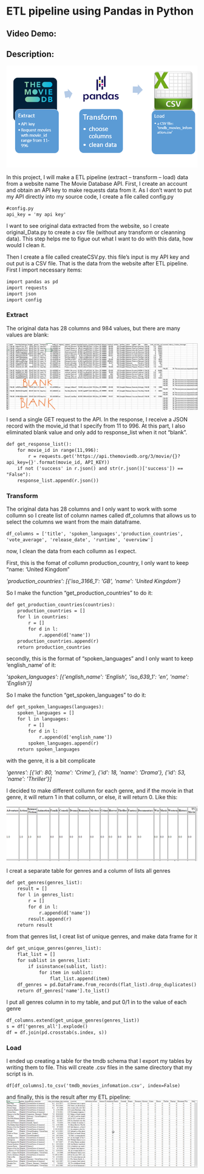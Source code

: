 # ETL pipeline using Pandas in Python
## Video Demo:  <URL HERE>
## Description:

![](picture/WINWORD_GVOmgUQCM5.png)


In this project, I will make a ETL pipeline (extract – transform – load) data from a website name The Movie Database API. First, I create an account and obtain an API key to make requests data from it.
As I don’t want to put my API directly into my source code, I create a file called config.py

	#config.py
	api_key = 'my api key'

I want to see original data extracted from the website, so I create original_Data.py to create a csv file (without any transform or cleanning data). This step helps me to figue out what I want to do with this data, how would I clean it.

Then I create a file called createCSV.py. this file’s input is my API key and out put is a CSV file. That is the data from the website after ETL pipeline.
First I import necessary items:

	import pandas as pd
	import requests
	import json
	import config


### Extract

The original data has 28 columns and 984 values, but there are many values are blank:
 
![](picture/InkedEXCEL_L8yJ26rVbG_LI.jpg)	
	


I send a single GET request to the API. In the response, I receive a JSON record with the movie_id that I specify from 11 to 996.
At this part, I also eliminated blank value and only add to response_list when it not “blank”. 
	
	def get_response_list():
		for movie_id in range(11,996):
        	r = requests.get('https://api.themoviedb.org/3/movie/{}?api_key={}'.format(movie_id, API_KEY))
		if not ('success' in r.json() and str(r.json()['success']) == "False"):
		response_list.append(r.json())

### Transform

The original data has 28 columns and I only want to work with some collumn so I create list of column names called df_columns that allows us to select the columns we want from the main dataframe.
	
	df_columns = ['title', 'spoken_languages','production_countries', 'vote_average', 'release_date', 'runtime', 'overview']

now, I clean the data from each collumn as I expect.

First, this is the fomat of collumn production_country, I only want to keep “name: ‘United Kingdom”

*'production_countries': [{'iso_3166_1': 'GB', 'name': 'United Kingdom'}*

So I make the function “get_production_countries” to do it:

	def get_production_countries(countries):
		production_countries = []
		for l in countries:
			r = []
			for d in l:
				r.append(d['name'])
        production_countries.append(r) 
		return production_countries 

secondly, this is the format of “spoken_languages” and I only want to keep ‘english_name’ of it:

*'spoken_languages': [{'english_name': 'English', 'iso_639_1': 'en', 'name': 'English'}]*

So I make the function “get_spoken_languages” to do it:

	def get_spoken_languages(languages):
    	spoken_languages = []
    	for l in languages:
        	r = []
        	for d in l:
            	r.append(d['english_name'])
        	spoken_languages.append(r)  
    	return spoken_languages           

with the genre, it is a bit complicate

*'genres':* 
*[{'id': 80, 'name': 'Crime'}, {'id': 18, 'name': 'Drama'}, {'id': 53, 'name': 'Thriller'}]*

I decided to make different collumn for each genre, and if the movie in that genre, it will return 1 in that collumn, or else, it will return 0. Like this: 
 
 ![](picture/chrome_SzIuwFafbM.png)
 
I creat a separate table for genres and a column of lists all genres
 
	def get_genres(genres_list):
    	result = []
    	for l in genres_list:
        	r = []
        	for d in l:
            	r.append(d['name'])
        	result.append(r)    
    	return result

from that genres list, I creat list of unique genres, and make data frame for it

	def get_unique_genres(genres_list):
    	flat_list = []
    	for sublist in genres_list:
        	if isinstance(sublist, list):
            	for item in sublist:
                	flat_list.append(item)
    	df_genres = pd.DataFrame.from_records(flat_list).drop_duplicates()
    	return df_genres['name'].to_list()

I put all genres column in to my table, and put 0/1 in to the value of each genre 

	df_columns.extend(get_unique_genres(genres_list))
	s = df['genres_all'].explode()
	df = df.join(pd.crosstab(s.index, s))

### Load

I ended up creating a table for the tmdb schema that I export my tables by writing them to file. This will create  .csv files in the same directory that my script is in.

	df[df_columns].to_csv('tmdb_movies_infomation.csv', index=False)
	
 and finally, this is the result after my ETL pipeline:
 ![](picture/EXCEL_tdmhKzPaHQ.png)


